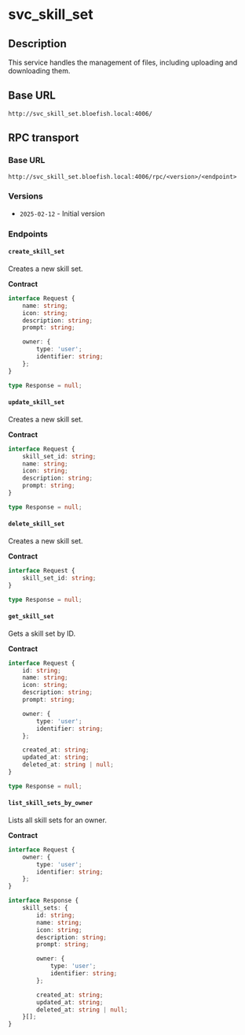 # svc_skill_set

## Description

This service handles the management of files, including uploading and downloading them.

## Base URL

`http://svc_skill_set.bloefish.local:4006/`

## RPC transport

### Base URL

`http://svc_skill_set.bloefish.local:4006/rpc/<version>/<endpoint>`

### Versions

- `2025-02-12` - Initial version

### Endpoints

#### `create_skill_set`

Creates a new skill set.

**Contract**

```typescript
interface Request {
	name: string;
	icon: string;
	description: string;
	prompt: string;

	owner: {
		type: 'user';
		identifier: string;
	};
}

type Response = null;
```

#### `update_skill_set`

Creates a new skill set.

**Contract**

```typescript
interface Request {
	skill_set_id: string;
	name: string;
	icon: string;
	description: string;
	prompt: string;
}

type Response = null;
```

#### `delete_skill_set`

Creates a new skill set.

**Contract**

```typescript
interface Request {
	skill_set_id: string;
}

type Response = null;
```

#### `get_skill_set`

Gets a skill set by ID.

**Contract**

```typescript
interface Request {
	id: string;
	name: string;
	icon: string;
	description: string;
	prompt: string;

	owner: {
		type: 'user';
		identifier: string;
	};

	created_at: string;
	updated_at: string;
	deleted_at: string | null;
}

type Response = null;
```

#### `list_skill_sets_by_owner`

Lists all skill sets for an owner.

**Contract**

```typescript
interface Request {
	owner: {
		type: 'user';
		identifier: string;
	};
}

interface Response {
	skill_sets: {
		id: string;
		name: string;
		icon: string;
		description: string;
		prompt: string;

		owner: {
			type: 'user';
			identifier: string;
		};

		created_at: string;
		updated_at: string;
		deleted_at: string | null;
	}[];
}
```
